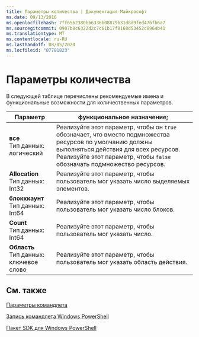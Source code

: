 ```yaml
---
title: Параметры количества | Документация Майкрософт
ms.date: 09/13/2016
ms.openlocfilehash: 7ff6562380bb6336b08879b31d8d9fed47bfb6a7
ms.sourcegitcommit: 0907b8c6322d2c7c61b17f8168d53452c8964b41
ms.translationtype: MT
ms.contentlocale: ru-RU
ms.lasthandoff: 08/05/2020
ms.locfileid: "87781823"
---
```

# <a name="quantity-parameters"></a>Параметры количества

В следующей таблице перечислены рекомендуемые имена и функциональные возможности для количественных параметров.

|Параметр|функциональное назначение;|
|---|---|
|**все**<br>Тип данных: логический|Реализуйте этот параметр, чтобы он `true` обозначает, что вместо подмножества ресурсов по умолчанию должны выполняться действия для всех ресурсов. Реализуйте этот параметр, чтобы `false` обозначать подмножество ресурсов.|
|**Allocation**<br>Тип данных: Int32|Реализуйте этот параметр, чтобы пользователь мог указать число выделяемых элементов.|
|**блокккаунт**<br>Тип данных: Int64|Реализуйте этот параметр, чтобы пользователь мог указать число блоков.|
|**Count**<br>Тип данных: Int64|Реализуйте этот параметр, чтобы пользователь мог указать число.|
|**Область**<br>Тип данных: ключевое слово|Реализуйте этот параметр, чтобы пользователь мог указать область действия.|

## <a name="see-also"></a>См. также

[Параметры командлета](./cmdlet-parameters.md)

[Запись командлета Windows PowerShell](./writing-a-windows-powershell-cmdlet.md)

[Пакет SDK для Windows PowerShell](../windows-powershell-reference.md)
